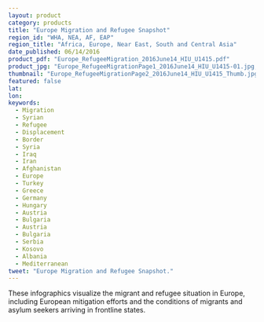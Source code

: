 ```yaml
---
layout: product
category: products
title: "Europe Migration and Refugee Snapshot"
region_id: "WHA, NEA, AF, EAP"
region_title: "Africa, Europe, Near East, South and Central Asia"
date_published: 06/14/2016
product_pdf: "Europe_RefugeeMigration_2016June14_HIU_U1415.pdf"
product_jpg: "Europe_RefugeeMigrationPage1_2016June14_HIU_U1415-01.jpg, Europe_RefugeeMigrationPage2_2016June14_HIU_U1415-01.jpg"
thumbnail: "Europe_RefugeeMigrationPage2_2016June14_HIU_U1415_Thumb.jpg"
featured: false
lat: 
lon: 
keywords:
  - Migration
  - Syrian
  - Refugee
  - Displacement
  - Border
  - Syria
  - Iraq
  - Iran
  - Afghanistan
  - Europe
  - Turkey
  - Greece
  - Germany
  - Hungary
  - Austria
  - Bulgaria
  - Austria
  - Bulgaria
  - Serbia
  - Kosovo
  - Albania
  - Mediterranean
tweet: "Europe Migration and Refugee Snapshot."
---
```

These infographics visualize the migrant and refugee situation in Europe, including European mitigation efforts and the conditions of migrants and asylum seekers arriving in frontline states.
